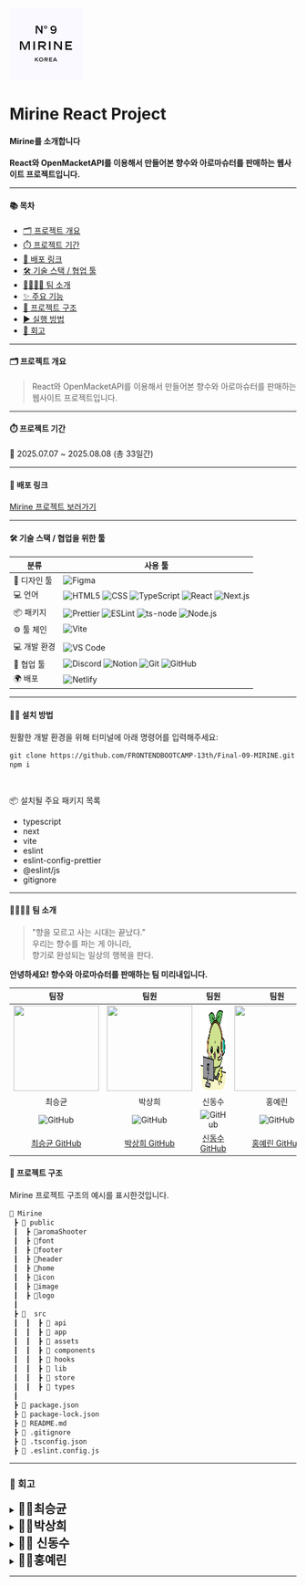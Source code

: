 ![Mirine](readme_logo.png)

# Mirine React Project

#### Mirine를 소개합니다

**React와 OpenMacketAPI를 이용해서 만들어본 향수와 아로마슈터를 판매하는 웹사이트 프로젝트입니다.**

---

#### 📚 목차

- [🗂️ 프로젝트 개요](#프로젝트-개요)
- [⏱️ 프로젝트 기간](#프로젝트-기간)
- [🚀 배포 링크](#배포-링크)
- [🛠️ 기술 스택 / 협업 툴](#기술-스택--협업을-위한-툴)
- [👨‍👩‍👧‍👦 팀 소개](#팀-소개)
- [✨ 주요 기능](#주요-기능)
- [📁 프로젝트 구조](#프로젝트-구조)
- [▶️ 실행 방법](#실행-방법)
- [📝 회고](#회고)

---

#### 🗂️ 프로젝트 개요

> React와 OpenMacketAPI를 이용해서 만들어본 향수와 아로마슈터를 판매하는 웹사이트 프로젝트입니다.

---

#### ⏱️ 프로젝트 기간

📆 2025.07.07 ~ 2025.08.08 (총 33일간)

---

#### 🚀 배포 링크

[Mirine 프로젝트 보러가기](https://final-09-mirine.vercel.app/)

---

#### 🛠️ 기술 스택 / 협업을 위한 툴

| 분류         | 사용 툴                                                                                                                                                                                                                                                                                                                                                                                                                                                                                                                         |
| ------------ | ------------------------------------------------------------------------------------------------------------------------------------------------------------------------------------------------------------------------------------------------------------------------------------------------------------------------------------------------------------------------------------------------------------------------------------------------------------------------------------------------------------------------------- |
| 🎨 디자인 툴 | ![Figma](https://img.shields.io/badge/Figma-F24E1E?style=for-the-badge&logo=figma&logoColor=white)                                                                                                                                                                                                                                                                                                                                                                                                                              |
| 💻 언어      | ![HTML5](https://img.shields.io/badge/html5-E34F26?style=for-the-badge&logo=html5&logoColor=white) ![CSS](https://img.shields.io/badge/CSS-663399?style=for-the-badge&logo=CSS3&logoColor=white) ![TypeScript](https://img.shields.io/badge/TypeScript-007ACC?style=for-the-badge&logo=typescript&logoColor=white) ![React](https://img.shields.io/badge/React-20232A?style=for-the-badge&logo=react&logoColor=61DAFB) ![Next.js](https://img.shields.io/badge/Next.js-000000?style=for-the-badge&logo=next.js&logoColor=white) |
| 📦 패키지    | ![Prettier](https://img.shields.io/badge/prettier-1A2C34?style=for-the-badge&logo=prettier&logoColor=F7BA3E) ![ESLint](https://img.shields.io/badge/eslint-3A33D1?style=for-the-badge&logo=eslint&logoColor=white) ![ts-node](https://img.shields.io/badge/ts--node-3178C6?style=for-the-badge&logo=ts-node&logoColor=white) ![Node.js](https://img.shields.io/badge/Node.js-43853D?style=for-the-badge&logo=node.js&logoColor=white)                                                                                           |
| ⚙️ 툴 체인   | ![Vite](https://img.shields.io/badge/Vite-646CFF?style=for-the-badge&logo=Vite&logoColor=white)                                                                                                                                                                                                                                                                                                                                                                                                                                 |
|              |
| 💻 개발 환경 | ![VS Code](https://img.shields.io/badge/Visual_Studio_Code-0078D4?style=for-the-badge&logo=visual%20studio%20code&logoColor=white)                                                                                                                                                                                                                                                                                                                                                                                              |
| 🤝 협업 툴   | ![Discord](https://img.shields.io/badge/Discord-7289DA?style=for-the-badge&logo=discord&logoColor=white) ![Notion](https://img.shields.io/badge/Notion-000000?style=for-the-badge&logo=notion&logoColor=white) ![Git](https://img.shields.io/badge/GIT-E44C30?style=for-the-badge&logo=git&logoColor=white) ![GitHub](https://img.shields.io/badge/GitHub-100000?style=for-the-badge&logo=github&logoColor=white)                                                                                                               |
| 🌍 배포      | ![Netlify](https://img.shields.io/badge/Netlify-00C7B7?style=for-the-badge&logo=netlify&logoColor=white)                                                                                                                                                                                                                                                                                                                                                                                                                        |

---

#### 🧑‍💻 설치 방법

원활한 개발 환경을 위해 터미널에 아래 명령어를 입력해주세요:

```
git clone https://github.com/FRONTENDBOOTCAMP-13th/Final-09-MIRINE.git
npm i
```

<br>

📦 설치될 주요 패키지 목록

- typescript
- next
- vite
- eslint
- eslint-config-prettier
- @eslint/js
- gitignore

---

#### 👨‍👩‍👧‍👦 팀 소개

> "향을 모르고 사는 시대는 끝났다."<br>
> 우리는 향수를 파는 게 아니라,<br>
> 향기로 완성되는 일상의 행복을 판다.

**안녕하세요! 향수와 아로마슈터를 판매하는 팀 미리내입니다.**

|                                                 팀장                                                  |                                                 팀원                                                  |                                                 팀원                                                  |                                                 팀원                                                  |
| :---------------------------------------------------------------------------------------------------: | :---------------------------------------------------------------------------------------------------: | :---------------------------------------------------------------------------------------------------: | :---------------------------------------------------------------------------------------------------: |
|                 <img src="./public/readme/seuchoi.png" height="150px" width="150px">                  |                  <img src="./public/readme/2sign.png" height="150px" width="150px">                   |                  <img src="./public/readme/dongsu.png" height="150px" width="150px">                  |                 <img src="./public/readme/hhongye.png" height="150px" width="150px">                  |
|                                                최승균                                                 |                                                박상희                                                 |                                                신동수                                                 |                                                홍예린                                                 |
| ![GitHub](https://img.shields.io/badge/GitHub-100000?style=for-the-badge&logo=github&logoColor=white) | ![GitHub](https://img.shields.io/badge/GitHub-100000?style=for-the-badge&logo=github&logoColor=white) | ![GitHub](https://img.shields.io/badge/GitHub-100000?style=for-the-badge&logo=github&logoColor=white) | ![GitHub](https://img.shields.io/badge/GitHub-100000?style=for-the-badge&logo=github&logoColor=white) |
|                            [최승균 GitHub](https://github.com/seuchoi0531)                            |                               [박상희 GitHub](https://github.com/2sign)                               |                             [신동수 GitHub](https://github.com/Dongsusin)                             |                              [홍예린 GitHub](https://github.com/hhongye)                              |

#### 📁 프로젝트 구조

Mirine 프로젝트 구조의 예시를 표시한것입니다.

```
📂 Mirine
 ┣ 📂 public
 ┃  ┣ 📂aromaShooter
 ┃  ┣ 📂font
 ┃  ┣ 📂footer
 ┃  ┣ 📂header
 ┃  ┣ 📂home
 ┃  ┣ 📂icon
 ┃  ┣ 📂image
 ┃  ┣ 📂logo
 ┃
 ┣ 📂  src
 ┃  ┃  ┣ 📂 api
 ┃  ┃  ┣ 📂 app
 ┃  ┃  ┣ 📂 assets
 ┃  ┃  ┣ 📂 components
 ┃  ┃  ┣ 📂 hooks
 ┃  ┃  ┣ 📂 lib
 ┃  ┃  ┣ 📂 store
 ┃  ┃  ┣ 📂 types
 ┃
 ┣ 📄 package.json
 ┣ 📄 package-lock.json
 ┣ 📄 README.md
 ┣ 📄 .gitignore
 ┣ 📄 .tsconfig.json
 ┣ 📄 .eslint.config.js
```

---

### 📝 회고

<details>
  <summary><span style="font-size: 1.5em; font-weight: bold;">🧑‍⚖️최승균</span></summary>
  <blockquote>
  <!-- (승균님)회고내용 -->
  </blockquote>
</details>

<details>
  <summary><span style="font-size: 1.5em; font-weight: bold;">👨‍🔧박상희</span></summary>
  <blockquote>
 <!-- (상희님)회고내용 -->
  </blockquote>
</details>

<details>
  <summary><span style="font-size: 1.5em; font-weight: bold;">👨‍🔧 신동수</span></summary>
  <blockquote>
    이번 프로젝트를 통해 지금까지 배운 내용을 정리하고 실제로 활용해볼 수 있어 매우 유익한 시간이었습니다.<br>
    React와 Next.js를 활용하여 웹사이트를 구현하면서, 단순하고 간단해 보이는 기능들도<br>
    실제로 구현해보면 생각보다 복잡하고 어려운 부분이 많다는 것을 깨달았습니다.<br>
    특히 다양한 API와의 연동 과정을 직접 경험하면서 많은 것을 배울 수 있었고,<br>
    복잡한 기능을 하나씩 구현해 나가는 과정 자체가 매우 의미 있는 경험이었습니다.
  </blockquote>
</details>

<details>
  <summary><span style="font-size: 1.5em; font-weight: bold;">👨‍🔧홍예린</span></summary>
  <blockquote>
  <!-- (예린님)회고내용 -->
  </blockquote>
</details>

---
